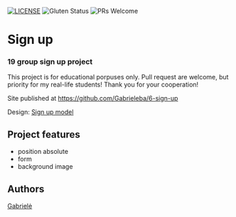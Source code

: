 [![LICENSE](https://img.shields.io/badgelicense-MIT-blue.svg?style=flat-square)](https://github.com/belauzas/HTML5-website-template/blob/master/LICENSE.md)
![Gluten Status](https://img.shields.io/badge/Gluten-Free-green.svg)
![PRs Welcome](https://img.shields.io/badge/PRs-welcome-brightgreen.svg)

# Sign up
### 19 group sign up project

This project is for educational porpuses only. Pull request are welcome, but priority for my real-life students! Thank you for your cooperation!

Site published at https://github.com/Gabrieleba/6-sign-up

Design: [Sign up model](https://gabrieleba.github.io/6-sign-up/)


## Project features
- position absolute
- form
- background image

## Authors
[Gabrielė](https://github.com/Gabrieleba)
